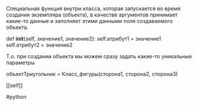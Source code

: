 Специальная функция внутри класса, которая запускается во время создания экземпляра (объекта), в качестве аргументов принимает какие-то данные и заполняет этими данными поля создаваемого объекта.

def __init__(self, значение1, значение2):
	self.атрибут1 = значение1
	self.атрибут2 = значение2
	
Т.о. при создании объекта мы можем сразу задать какие-то уникальные параметры

объектТриугольник = Класс_фигуры(сторона1, сторона2, сторона3)

[[self]]

#python 